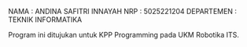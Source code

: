 NAMA : ANDINA SAFITRI INNAYAH
NRP : 5025221204
DEPARTEMEN : TEKNIK INFORMATIKA

Program ini ditujukan untuk KPP Programming pada UKM Robotika ITS.
